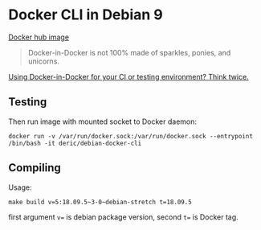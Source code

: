 # Docker CLI in Debian 9

[Docker hub image](https://hub.docker.com/r/deric/debian-docker-cli)

> Docker-in-Docker is not 100% made of sparkles, ponies, and unicorns.

[Using Docker-in-Docker for your CI or testing environment? Think twice.](https://jpetazzo.github.io/2015/09/03/do-not-use-docker-in-docker-for-ci/)

## Testing

Then run image with mounted socket to Docker daemon:
```
docker run -v /var/run/docker.sock:/var/run/docker.sock --entrypoint /bin/bash -it deric/debian-docker-cli
```

## Compiling

Usage:
```
make build v=5:18.09.5~3-0~debian-stretch t=18.09.5
```
first argument `v=` is debian package version, second `t=` is Docker tag.


